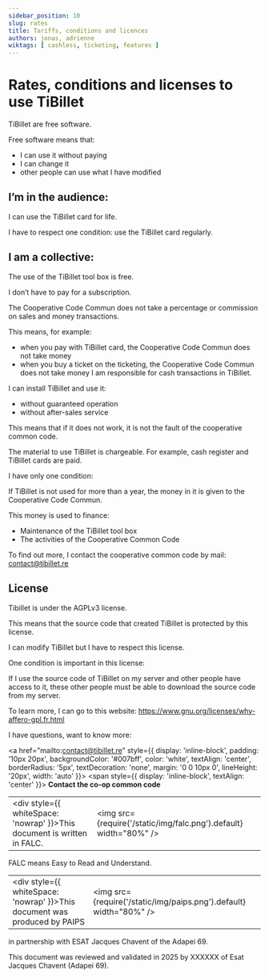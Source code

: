 ```yaml
---
sidebar_position: 10
slug: rates
title: Tariffs, conditions and licences
authors: jonas, adrienne
wiktags: [ cashless, ticketing, features ]
---
```


# Rates, conditions and licenses to use TiBillet

TiBillet are free software. 

Free software means that:

- I can use it without paying
- I can change it
- other people can use what I have modified

## I’m in the audience: 

I can use the TiBillet card for life. 

I have to respect one condition: use the TiBillet card regularly.

## I am a collective:

The use of the TiBillet tool box is free. 

I don’t have to pay for a subscription. 

The Cooperative Code Commun does not take a percentage or commission on sales and money transactions. 

This means, for example: 

- when you pay with TiBillet card, the Cooperative Code Commun does not take money
- when you buy a ticket on the ticketing, the Cooperative Code Commun does not take money
I am responsible for cash transactions in TiBillet.

I can install TiBillet and use it: 

- without guaranteed operation
- without after-sales service

This means that if it does not work, it is not the fault of the cooperative common code. 

The material to use TiBillet is chargeable.
For example, cash register and TiBillet cards are paid. 

I have only one condition:

If TiBillet is not used for more than a year, the money in it is given to the Cooperative Code Commun. 

This money is used to finance: 

- Maintenance of the TiBillet tool box
- The activities of the Cooperative Common Code


To find out more, I contact the cooperative common code by mail: [contact@tibillet.re](mailto:contact@tibillet.re)


## License 

Tibillet is under the AGPLv3 license.

This means that the source code that created TiBillet is protected by this license. 

I can modify TiBillet but I have to respect this license. 

One condition is important in this license: 

If I use the source code of TiBillet on my server and other people have access to it, these other people must be able to download the source code from my server. 

To learn more, I can go to this website:  https://www.gnu.org/licenses/why-affero-gpl.fr.html

I have questions, want to know more: 

<a href="mailto:contact@tibillet.re" 
   style={{ display: 'inline-block', padding: '10px 20px', backgroundColor: '#007bff', color: 'white', textAlign: 'center', borderRadius: '5px', textDecoration: 'none', margin: '0 0 10px 0', lineHeight: '20px', width: 'auto' }}>
  <span style={{ display: 'inline-block', textAlign: 'center' }}>
    <strong>Contact the co-op common code</strong>
  </span>
</a>


|                                                 |                              |
|-------------------------------------------------|------------------------------|
| <div style={{ whiteSpace: 'nowrap' }}>This document is written in FALC.</div> | <img src={require('/static/img/falc.png').default} width="80%" /> |


FALC means Easy to Read and Understand.


|                                                 |                              |
|-------------------------------------------------|------------------------------|
| <div style={{ whiteSpace: 'nowrap' }}>This document was produced by PAIPS</div> | <img src={require('/static/img/paips.png').default} width="80%" /> |

in partnership with ESAT Jacques Chavent
of the Adapei 69.

This document was reviewed and validated in 2025 by XXXXXX
of Esat Jacques Chavent (Adapei 69).

